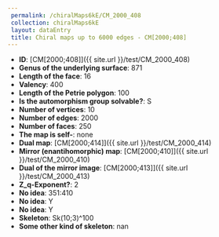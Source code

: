 ```yaml
--- 
 permalink: /chiralMaps6kE/CM_2000_408 
 collection: chiralMaps6kE
 layout: dataEntry
 title: Chiral maps up to 6000 edges - CM[2000;408]
---
```


- **ID**: [CM[2000;408]]({{ site.url }}/test/CM_2000_408)
- **Genus of the underlying surface**: 871
- **Length of the face**: 16
- **Valency**: 400
- **Length of the Petrie polygon**: 100
- **Is the automorphism group solvable?**: S
- **Number of vertices**: 10
- **Number of edges**: 2000
- **Number of faces**: 250
- **The map is self-**: none
- **Dual map**: [CM[2000;414]]({{ site.url }}/test/CM_2000_414)
- **Mirror (enantihomorphic) map**: [CM[2000;410]]({{ site.url }}/test/CM_2000_410)
- **Dual of the mirror image**: [CM[2000;413]]({{ site.url }}/test/CM_2000_413)
- **Z_q-Exponent?**: 2
- **No idea**:  351:410
- **No idea**: Y
- **No idea**: Y
- **Skeleton**: Sk(10;3)^100
- **Some other kind of skeleton**: nan
